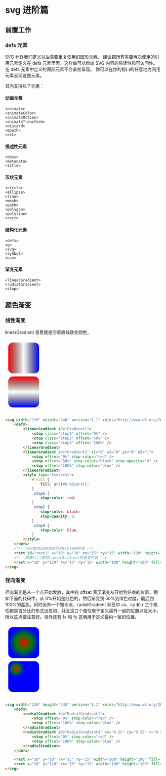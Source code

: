 # svg 进阶篇

## 前置工作

### defs 元素

SVG 允许我们定义以后需要重复使用的图形元素。 建议把所有需要再次使用的引用元素定义在 defs 元素里面。这样做可以增加 SVG 内容的易读性和可访问性。 在 defs 元素中定义的图形元素不会直接呈现。 你可以在你的视口的任意地方利用 <use>元素呈现这些元素。

其内支持以下元素：

#### 动画元素

```plain
<animate>
<animateColor>
<animateMotion>
<animateTransform>
<discard>
<mpath>
<set>
```

#### 描述性元素

```plain
<desc>
<metadata>
<title>
```

#### 形状元素

```plain
<circle>
<ellipse>
<line>
<mesh>
<path>
<polygon>
<polyline>
<rect>
```

#### 结构化元素

```plain
<defs>
<g>
<svg>
<symbol>
<use>
```

#### 渐变元素

```plain
<linearGradient>
<radialGradient>
<stop>
```

## 颜色渐变

### 线性渐变

linearGradient 意思就是沿着直线改变颜色，

<svg width="120" height="240" version="1.1" xmlns="http://www.w3.org/2000/svg">
  <defs>
      <linearGradient id="Gradient1">
        <stop class="stop1" offset="0%"/>
        <stop class="stop2" offset="50%"/>
        <stop class="stop3" offset="100%"/>
      </linearGradient>
      <linearGradient id="Gradient2" x1="0" x2="0" y1="0" y2="1">
        <stop offset="0%" stop-color="red"/>
        <stop offset="50%" stop-color="black" stop-opacity="0"/>
        <stop offset="100%" stop-color="blue"/>
      </linearGradient>
      <style type="text/css">
        #rect1 { fill: url(#Gradient1); }
        .stop1 { stop-color: red; }
        .stop2 { stop-color: black; stop-opacity: 0; }
        .stop3 { stop-color: blue; }
      </style>
  </defs>
  <rect id="rect1" x="10" y="10" rx="15" ry="15" width="100" height="100"/>
  <rect x="10" y="120" rx="15" ry="15" width="100" height="100" fill="url(#Gradient2)"/>
</svg>

```html
<svg width="120" height="240" version="1.1" xmlns="http://www.w3.org/2000/svg">
    <defs>
        <linearGradient id="Gradient1">
            <stop class="stop1" offset="0%" />
            <stop class="stop2" offset="50%" />
            <stop class="stop3" offset="100%" />
        </linearGradient>
        <linearGradient id="Gradient2" x1="0" x2="0" y1="0" y2="1">
            <stop offset="0%" stop-color="red" />
            <stop offset="50%" stop-color="black" stop-opacity="0" />
            <stop offset="100%" stop-color="blue" />
        </linearGradient>
        <style type="text/css">
            #rect1 {
                fill: url(#Gradient1);
            }
            .stop1 {
                stop-color: red;
            }
            .stop2 {
                stop-color: black;
                stop-opacity: 0;
            }
            .stop3 {
                stop-color: blue;
            }
        </style>
    </defs>
    <!-- 可以使用id的方式引用style的样式 -->
    <rect id="rect1" x="10" y="10" rx="15" ry="15" width="100" height="100" />
    <!-- 直接fill使用linearGradient的渐变内容 -->
    <rect x="10" y="120" rx="15" ry="15" width="100" height="100" fill="url(#Gradient2)" />
</svg>
```

### 径向渐变

径向渐变是从一个点开始发散，其中的 offset 表示渐变从开始到结束的位置，例如下面的代码中，从 0%开始是红色的，然后渐变到 50%到绿色过度，最后到 100%的蓝色。同时另外一个知识点，radialGradient 标签中 cx、cy 和 r 三个属性都是百分比的形式出现的，并且这三个属性用于定义最外一层的位置以及大小，所以这点要注意好。另外还有 fx 和 fy 这俩用于定义最内一层的位置。

<svg width="120" height="240" version="1.1" xmlns="http://www.w3.org/2000/svg">
  <defs>
      <radialGradient id="RadialGradient1">
        <stop offset="0%" stop-color="red"/>
        <stop offset="50%" stop-color="green"/>
        <stop offset="100%" stop-color="blue"/>
      </radialGradient>
      <radialGradient id="RadialGradient2" cx="0.25" cy="0.25" r="0.25">
        <stop offset="0%" stop-color="red"/>
        <stop offset="50%" stop-color="green"/>
        <stop offset="100%" stop-color="blue"/>
      </radialGradient>
  </defs>

  <rect x="10" y="10" rx="15" ry="15" width="100" height="100" fill="url(#RadialGradient1)"/>
  <rect x="10" y="120" rx="15" ry="15" width="100" height="100" fill="url(#RadialGradient2)"/>

</svg>

```html
<svg width="120" height="240" version="1.1" xmlns="http://www.w3.org/2000/svg">
    <defs>
        <radialGradient id="RadialGradient1">
            <stop offset="0%" stop-color="red" />
            <stop offset="100%" stop-color="blue" />
        </radialGradient>
        <radialGradient id="RadialGradient2" cx="0.25" cy="0.25" r="0.25">
            <stop offset="0%" stop-color="red" />
            <stop offset="100%" stop-color="blue" />
        </radialGradient>
    </defs>

    <rect x="10" y="10" rx="15" ry="15" width="100" height="100" fill="url(#RadialGradient1)" />
    <rect x="10" y="120" rx="15" ry="15" width="100" height="100" fill="url(#RadialGradient2)" />
</svg>
```
